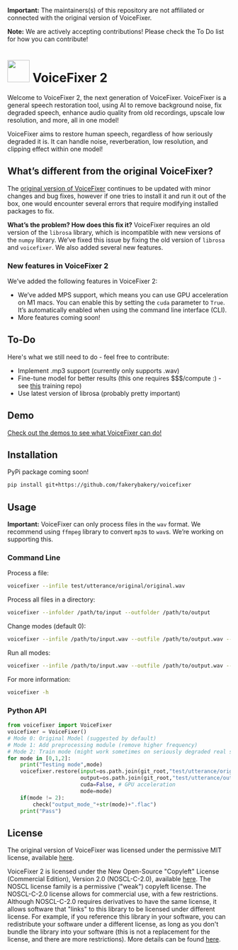 

**Important:** The maintainers(s) of this repository are not affiliated or connected with the original version of VoiceFixer.

**Note:** We are actively accepting contributions! Please check the To Do list for how you can contribute!

# <img src="https://github.com/fakerybakery/voicefixer/assets/76186054/499b358d-0063-45bc-925b-d4136c05af34" width="50"> VoiceFixer 2

Welcome to VoiceFixer 2, the next generation of VoiceFixer. VoiceFixer is a general speech restoration tool, using AI to remove background noise, fix degraded speech, enhance audio quality from old recordings, upscale low resolution, and more, all in one model!

VoiceFixer aims to restore human speech, regardless of how seriously degraded it is. It can handle noise, reverberation, low resolution, and clipping effect within one model!

## What’s different from the original VoiceFixer?

The [original version of VoiceFixer](https://github.com/haoheliu/voicefixer) continues to be updated with minor changes and bug fixes, however if one tries to install it and run it out of the box, one would encounter several errors that require modifying installed packages to fix.

**What’s the problem? How does this fix it?** VoiceFixer requires an old version of the `librosa` library, which is incompatible with new versions of the `numpy` library. We’ve fixed this issue by fixing the old version of `librosa` and `voicefixer`. We also added several new features.

### New features in VoiceFixer 2

We’ve added the following features in VoiceFixer 2:

* We’ve added MPS support, which means you can use GPU acceleration on M1 macs. You can enable this by setting the `cuda` parameter to `True`. It’s automatically enabled when using the command line interface (CLI).
* More features coming soon!
## To-Do
Here's what we still need to do - feel free to contribute:
* Implement .mp3 support (currently only supports .wav)
* Fine-tune model for better results (this one requires $$$/compute :) - see [this](https://github.com/haoheliu/voicefixer_main) training repo)
* Use latest version of librosa (probably pretty important)
## Demo

[Check out the demos to see what VoiceFixer can do!](https://haoheliu.github.io/demopage-voicefixer/)

## Installation

PyPi package coming soon!

```bash
pip install git+https://github.com/fakerybakery/voicefixer
```

## Usage

**Important:** VoiceFixer can only process files in the `wav` format. We recommend using `ffmpeg` library to convert `mp3`s to `wav`s. We’re working on supporting this.

### Command Line

Process a file:

```bash
voicefixer --infile test/utterance/original/original.wav
```

Process all files in a directory:

```bash
voicefixer --infolder /path/to/input --outfolder /path/to/output
```

Change modes (default 0):

```bash
voicefixer --infile /path/to/input.wav --outfile /path/to/output.wav --mode 1
```

Run all modes:

```bash
voicefixer --infile /path/to/input.wav --outfile /path/to/output.wav --mode all
```

For more information:

```bash
voicefixer -h
```

### Python API

```python
from voicefixer import VoiceFixer
voicefixer = VoiceFixer()
# Mode 0: Original Model (suggested by default)
# Mode 1: Add preprocessing module (remove higher frequency)
# Mode 2: Train mode (might work sometimes on seriously degraded real speech)
for mode in [0,1,2]:
    print("Testing mode",mode)
    voicefixer.restore(input=os.path.join(git_root,"test/utterance/original/original.flac"), # low quality .wav/.flac file
                       output=os.path.join(git_root,"test/utterance/output/output_mode_"+str(mode)+".flac"), # save file path
                       cuda=False, # GPU acceleration
                       mode=mode)
    if(mode != 2):
        check("output_mode_"+str(mode)+".flac")
    print("Pass")
```

## License

The original version of VoiceFixer was licensed under the permissive MIT license, available [here](VOICEFIXER_LIC_MIT).

VoiceFixer 2 is licensed under the New Open-Source "Copyleft" License (Commercial Edition), Version 2.0 (NOSCL-C-2.0), available [here](LICENSE). The NOSCL license family is a permissive ("weak") copyleft license. The NOSCL-C-2.0 license allows for commercial use, with a few restrictions. Although NOSCL-C-2.0 requires derivatives to have the same license, it allows software that "links" to this library to be licensed under different license. For example, if you reference this library in your software, you can redistribute your software under a different license, as long as you don't bundle the library into your software (this is not a replacement for the license, and there are more restrictions). More details can be found [here](LICENSE).
